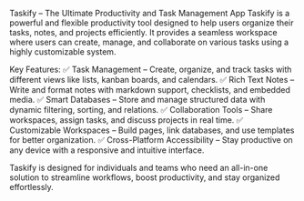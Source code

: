 Taskify – The Ultimate Productivity and Task Management App
Taskify is a powerful and flexible productivity tool designed to help users organize their tasks, notes, and projects efficiently. It provides a seamless workspace where users can create, manage, and collaborate on various tasks using a highly customizable system.

Key Features:
✅ Task Management – Create, organize, and track tasks with different views like lists, kanban boards, and calendars.
✅ Rich Text Notes – Write and format notes with markdown support, checklists, and embedded media.
✅ Smart Databases – Store and manage structured data with dynamic filtering, sorting, and relations.
✅ Collaboration Tools – Share workspaces, assign tasks, and discuss projects in real time.
✅ Customizable Workspaces – Build pages, link databases, and use templates for better organization.
✅ Cross-Platform Accessibility – Stay productive on any device with a responsive and intuitive interface.

Taskify is designed for individuals and teams who need an all-in-one solution to streamline workflows, boost productivity, and stay organized effortlessly.
